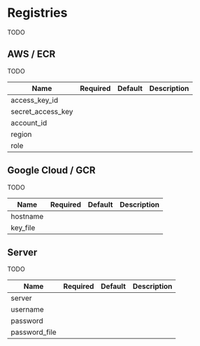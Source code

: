 # Registries

TODO

## AWS / ECR

TODO

| Name              | Required | Default | Description |
| ----------------- | -------- | ------- | ----------- |
| access_key_id     |          |         | |
| secret_access_key |          |         | |
| account_id        |          |         | |
| region            |          |         | |
| role              |          |         | |

## Google Cloud / GCR

TODO

| Name     | Required | Default | Description |
| -------- | -------- | ------- | ----------- |
| hostname | | | |
| key_file | | | |

## Server

TODO

| Name          | Required | Default | Description |
| ------------- | -------- | ------- | ----------- |
| server        |          |         | |
| username      |          |         | |
| password      |          |         | |
| password_file |          |         | |
